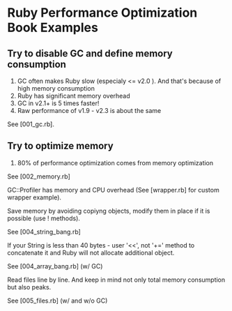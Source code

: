 # Ruby Performance Optimization Book Examples

## Try to disable GC and define memory consumption

1. GC often makes Ruby slow (especialy <= v2.0 ). And that's because of high memory consumption
2. Ruby has significant memory overhead
3. GC in v2.1+ is 5 times faster!
4. Raw performance of v1.9 - v2.3 is about the same

See [001_gc.rb].

## Try to optimize memory

1. 80% of performance optimization comes from memory optimization

See [002_memory.rb]

GC::Profiler has memory and CPU overhead (See [wrapper.rb] for custom wrapper example).

Save memory by avoiding copiyng objects, modify them in place if it is possible (use ! methods).

See [004_string_bang.rb]

If your String is less than 40 bytes - user '<<', not '+=' method to concatenate it and Ruby will not allocate additional object.

See [004_array_bang.rb] (w/ GC)

Read files line by line. And keep in mind not only total memory consumption but also peaks.

See [005_files.rb] (w/ and w/o GC)

